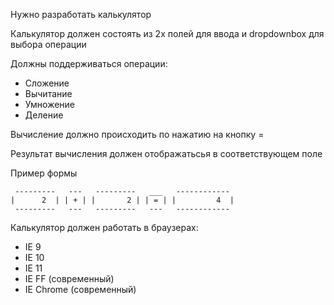 Нужно разработать калькулятор

Калькулятор должен состоять из 2х полей для ввода и dropdownbox для выбора операции

Должны поддерживаться операции:
* Сложение
* Вычитание
* Умножение
* Деление

Вычисление должно происходить по нажатию на кнопку =

Результат вычисления должен отображатьсья в соответствующем поле

Пример формы

```
 ---------   ---   ---------   ___   ------------
|      2  | | + | |       2 | | = | |         4  |
 ---------   ---   ---------   ---   ------------
 ```
 
 Калькулятор должен работать в браузерах:
 * IE 9
 * IE 10
 * IE 11
 * IE FF (современный)
 * IE Chrome (современный)
